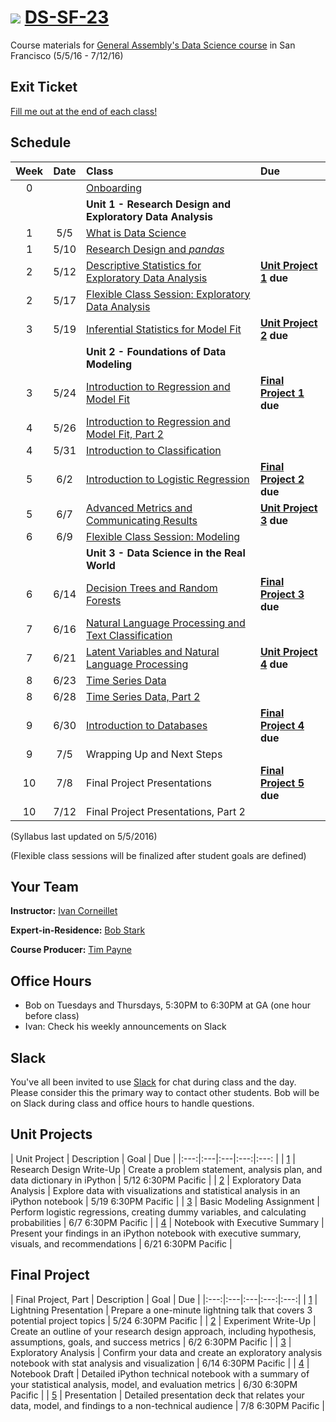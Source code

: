 # ![](https://ga-dash.s3.amazonaws.com/production/assets/logo-9f88ae6c9c3871690e33280fcf557f33.png) [DS-SF-23](https://github.com/ga-students/DS-SF-23)

Course materials for [General Assembly's Data Science course](https://generalassemb.ly/education/data-science/san-francisco) in San Francisco (5/5/16 - 7/12/16)

## Exit Ticket

[Fill me out at the end of each class!](http://tiny.cc/ds-sf-23)

## Schedule

| Week | Date | Class | Due |
|:---:|:---:|:---|:---|
| 0 | | [Onboarding](./onboarding) | |
| | | **Unit 1 - Research Design and Exploratory Data Analysis** |
| 1 | 5/5 | [What is Data Science](./classes/01) | |
| 1 | 5/10 | [Research Design and _pandas_](./classes/02) | |
| 2 | 5/12 | [Descriptive Statistics for Exploratory Data Analysis](./classes/03) | **[Unit Project 1](./unit-projects/1) due** |
| 2 | 5/17 | [Flexible Class Session: Exploratory Data Analysis](./classes/04) | |
| 3 | 5/19 | [Inferential Statistics for Model Fit](./classes/05) | **[Unit Project 2](./unit-projects/2) due** |
| | | **Unit 2 - Foundations of Data Modeling** | |
| 3 | 5/24 | [Introduction to Regression and Model Fit](./classes/06) | **[Final Project 1](./final-project/1) due** |
| 4 | 5/26 | [Introduction to Regression and Model Fit, Part 2](./classes/07) | |
| 4 | 5/31 | [Introduction to Classification](./classes/08) | |
| 5 | 6/2 | [Introduction to Logistic Regression](./classes/09) | **[Final Project 2](./final-project/2) due** |
| 5 | 6/7 | [Advanced Metrics and Communicating Results](./classes/10) | **[Unit Project 3](./unit-projects/3) due** |
| 6 | 6/9 | [Flexible Class Session: Modeling](./classes/11) | |
| | | **Unit 3 - Data Science in the Real World** | |
| 6 | 6/14 | [Decision Trees and Random Forests](./classes/12) | **[Final Project 3](./final-project/3) due** |
| 7 | 6/16 | [Natural Language Processing and Text Classification](./classes/13) | |
| 7 | 6/21 | [Latent Variables and Natural Language Processing](./classes/14) | **[Unit Project 4](./unit-projects/4) due** |
| 8 | 6/23 | [Time Series Data](./classes/15) | |
| 8 | 6/28 | [Time Series Data, Part 2](./classes/16) | |
| 9 | 6/30 | [Introduction to Databases](./classes/17) | **[Final Project 4](./final-project/4) due** |
| 9 | 7/5 | Wrapping Up and Next Steps | |
| 10 | 7/8 | Final Project Presentations | **[Final Project 5](./final-project/5) due** |
| 10 | 7/12 | Final Project Presentations, Part 2 | |

(Syllabus last updated on 5/5/2016)

(Flexible class sessions will be finalized after student goals are defined)

## Your Team

**Instructor:** [Ivan Corneillet](mailto:ivan+GA@paspeur.com)

**Expert-in-Residence:** [Bob Stark](mailto:bobness@gmail.com)

**Course Producer:** [Tim Payne](mailto:timothy.payne@generalassemb.ly)

## Office Hours

- Bob on Tuesdays and Thursdays, 5:30PM to 6:30PM at GA (one hour before class)
- Ivan: Check his weekly announcements on Slack

## Slack

You've all been invited to use [Slack](https://ds-sf-23.slack.com) for chat during class and the day.  Please consider this the primary way to contact other students.  Bob will be on Slack during class and office hours to handle questions.

## Unit Projects

| Unit Project | Description | Goal | Due |
|:---:|:---|:---|:---:|:---: |
| [1](./unit-projects/1) | Research Design Write-Up | Create a problem statement, analysis plan, and data dictionary in iPython | 5/12 6:30PM Pacific |
| [2](./unit-projects/2) | Exploratory Data Analysis | Explore data with visualizations and statistical analysis in an iPython notebook | 5/19 6:30PM Pacific |
| [3](./unit-projects/3) | Basic Modeling Assignment | Perform logistic regressions, creating dummy variables, and calculating probabilities | 6/7 6:30PM Pacific |
| [4](./unit-projects/4) | Notebook with Executive Summary | Present your findings in an iPython notebook with executive summary, visuals, and recommendations | 6/21 6:30PM Pacific |

## Final Project

| Final Project, Part | Description | Goal | Due |
|:---:|:---|:---|:---:|:---:|
| [1](./final-project/1) | Lightning Presentation | Prepare a one-minute lightning talk that covers 3 potential project topics | 5/24 6:30PM Pacific |
| [2](./final-project/2) | Experiment Write-Up | Create an outline of your research design approach, including hypothesis, assumptions, goals, and success metrics | 6/2 6:30PM Pacific |
| [3](./final-project/3) | Exploratory Analysis | Confirm your data and create an exploratory analysis notebook with stat analysis and visualization | 6/14 6:30PM Pacific |
| [4](./final-project/4) | Notebook Draft | Detailed iPython technical notebook with a summary of your statistical analysis, model, and evaluation metrics | 6/30 6:30PM Pacific |
| [5](./final-project/5) | Presentation | Detailed presentation deck that relates your data, model, and findings to a non-technical audience | 7/8 6:30PM Pacific |
